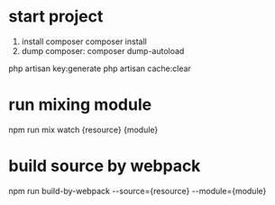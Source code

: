 # start project
1. install composer
        composer install
2. dump composer:
        composer dump-autoload

php artisan key:generate
php artisan cache:clear

# run mixing module
npm run mix watch {resource} {module}

# build source by webpack
npm run build-by-webpack --source={resource} --module={module}
